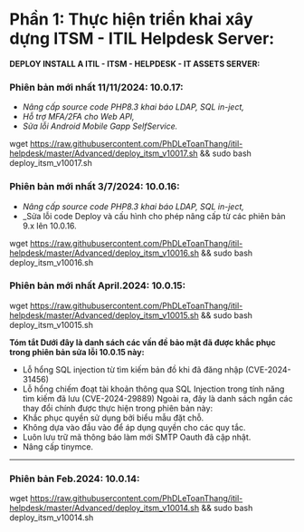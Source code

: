 # Phần 1: Thực hiện triển khai xây dựng ITSM - ITIL Helpdesk Server:

****DEPLOY INSTALL A ITIL - ITSM - HELPDESK - IT ASSETS SERVER:****
### Phiên bản mới nhất 11/11/2024: 10.0.17:
- _Nâng cấp source code PHP8.3 khai báo LDAP, SQL in-ject,_
- _Hỗ trợ MFA/2FA cho Web API,_
- _Sửa lỗi Android Mobile Gapp SelfService._
  
wget https://raw.githubusercontent.com/PhDLeToanThang/itil-helpdesk/master/Advanced/deploy_itsm_v10017.sh && sudo bash deploy_itsm_v10017.sh

### Phiên bản mới nhất 3/7/2024: 10.0.16:
- _Nâng cấp source code PHP8.3 khai báo LDAP, SQL in-ject,_
- _Sửa lỗi code Deploy và cấu hình cho phép nâng cấp từ các phiên bản 9.x lên 10.0.16.

wget https://raw.githubusercontent.com/PhDLeToanThang/itil-helpdesk/master/Advanced/deploy_itsm_v10016.sh && sudo bash deploy_itsm_v10016.sh


### Phiên bản mới nhất April.2024: 10.0.15:
  
wget https://raw.githubusercontent.com/PhDLeToanThang/itil-helpdesk/master/Advanced/deploy_itsm_v10015.sh && sudo bash deploy_itsm_v10015.sh

****Tóm tắt Dưới đây là danh sách các vấn đề bảo mật đã được khắc phục trong phiên bản sửa lỗi 10.0.15 này:****

- Lỗ hổng SQL injection từ tìm kiếm bản đồ khi đã đăng nhập (CVE-2024-31456)
- Lỗ hổng chiếm đoạt tài khoản thông qua SQL Injection trong tính năng tìm kiếm đã lưu (CVE-2024-29889)
Ngoài ra, đây là danh sách ngắn các thay đổi chính được thực hiện trong phiên bản này:
- Khắc phục quyền sử dụng bởi biểu mẫu đặt chỗ.
- Không dựa vào đầu vào để áp dụng quyền cho các quy tắc.
- Luôn lưu trữ mã thông báo làm mới SMTP Oauth đã cập nhật.
- Nâng cấp tinymce.

----
### Phiên bản Feb.2024: 10.0.14:

wget https://raw.githubusercontent.com/PhDLeToanThang/itil-helpdesk/master/Advanced/deploy_itsm_v10014.sh && sudo bash deploy_itsm_v10014.sh

